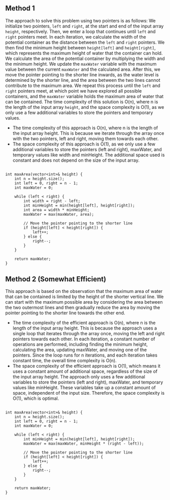 ## Method 1
The approach to solve this problem using two pointers is as follows: We initialize two pointers, `left` and `right`, at the start and end of the input array `height`, respectively. Then, we enter a loop that continues until `left` and `right` pointers meet. In each iteration, we calculate the width of the potential container as the distance between the `left` and `right` pointers. We then find the minimum height between `height[left]` and `height[right]`, which represents the maximum height of water that the container can hold. We calculate the area of the potential container by multiplying the width and the minimum height. We update the `maxWater` variable with the maximum value between the current `maxWater` and the calculated area. After this, we move the pointer pointing to the shorter line inwards, as the water level is determined by the shorter line, and the area between the two lines cannot contribute to the maximum area. We repeat this process until the `left` and `right` pointers meet, at which point we have explored all possible containers, and the `maxWater` variable holds the maximum area of water that can be contained. The time complexity of this solution is O(n), where n is the length of the input array `height`, and the space complexity is O(1), as we only use a few additional variables to store the pointers and temporary values.
- The time complexity of this approach is O(n), where n is the length of the input array height. This is because we iterate through the array once with the two pointers, left and right, moving them towards each other.
- The space complexity of this approach is O(1), as we only use a few additional variables to store the pointers (left and right), maxWater, and temporary values like width and minHeight. The additional space used is constant and does not depend on the size of the input array.
##
```
int maxArea(vector<int>& height) {
    int n = height.size();
    int left = 0, right = n - 1;
    int maxWater = 0;

    while (left < right) {
        int width = right - left;
        int minHeight = min(height[left], height[right]);
        int area = width * minHeight;
        maxWater = max(maxWater, area);

        // Move the pointer pointing to the shorter line
        if (height[left] < height[right]) {
            left++;
        } else {
            right--;
        }
    }

    return maxWater;
}
```

##

## Method 2 (Somewhat Efficient)
This approach is based on the observation that the maximum area of water that can be contained is limited by the height of the shorter vertical line. We can start with the maximum possible area by considering the area between the two outermost lines and then gradually reduce the area by moving the pointer pointing to the shorter line towards the other end.
- The time complexity of the efficient approach is O(n), where n is the length of the input array height. This is because the approach uses a single loop that iterates through the array once, moving the left and right pointers towards each other. In each iteration, a constant number of operations are performed, including finding the minimum height, calculating the area, updating maxWater, and moving one of the pointers. Since the loop runs for n iterations, and each iteration takes constant time, the overall time complexity is O(n).
- The space complexity of the efficient approach is O(1), which means it uses a constant amount of additional space, regardless of the size of the input array height. The approach only uses a few additional variables to store the pointers (left and right), maxWater, and temporary values like minHeight. These variables take up a constant amount of space, independent of the input size. Therefore, the space complexity is O(1), which is optimal.
  ##

```
int maxArea(vector<int>& height) {
    int n = height.size();
    int left = 0, right = n - 1;
    int maxWater = 0;

    while (left < right) {
        int minHeight = min(height[left], height[right]);
        maxWater = max(maxWater, minHeight * (right - left));

        // Move the pointer pointing to the shorter line
        if (height[left] < height[right]) {
            left++;
        } else {
            right--;
        }
    }

    return maxWater;
}
```
